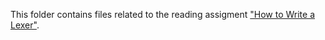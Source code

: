 This folder contains files related to the reading assigment ["How to Write a Lexer"](https://dewv.github.io/csci-201/howToWriteALexer).
